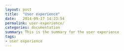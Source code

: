 ```yaml
---
layout: post
title:  "User experience"
date:   2014-09-17 14:23:54
permalink: user-experience/
categories: documentation
summary: This is the summary for the user experience
tags: 
- user experience
---
```

